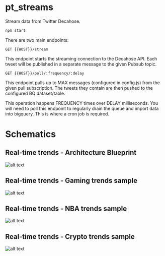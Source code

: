 # pt_streams

Stream data from Twitter Decahose.

```sh
npm start
```

There are two main endpoints:

```
GET {{HOST}}/stream
```

This endpoint starts the streaming connection to the Decahose API. Each tweet will be published in a separate message to the given Pubsub topic.

```
GET {{HOST}}/poll/:frequency/:delay
```

This endpoint pulls up to MAX messages (configured in config.js) from the given pull subscription. The tweets they contain are then pushed to the configured BQ dataset/table.

This operation happens FREQUENCY times over DELAY milliseconds. You will need to poll this endpoint to regularly drain the queue and import data into bigquery. This is where a cron job is required.

# Schematics

## Real-time trends - Architecture Blueprint #
![alt text](https://github.com/prasannacs/pt_streams/blob/main/resources/pt-blueprint.jpeg "PowerTrack - Consumer Architecture Blueprint")
## Real-time trends - Gaming trends sample #
![alt text](https://github.com/prasannacs/pt_streams/blob/main/resources/gaming-trends.png "Gaming trends - sample report")
## Real-time trends - NBA trends sample #
![alt text](https://github.com/prasannacs/pt_streams/blob/main/resources/nba-trends.png "NBA trends - sample report")
## Real-time trends - Crypto trends sample #
![alt text](https://github.com/prasannacs/pt_streams/blob/main/resources/crypto-trends.png "Crypto trends - sample report")
